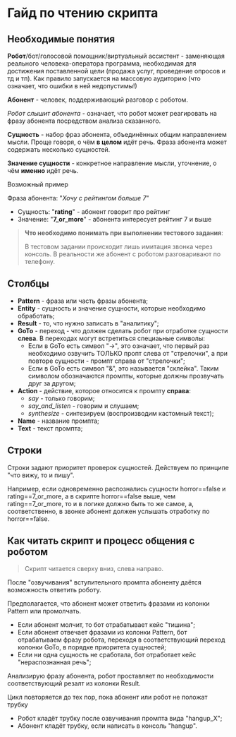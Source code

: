 # Гайд по чтению скрипта 

## Необходимые понятия

**Робот**/бот/голосовой помощник/виртуальный ассистент - заменяющая реального человека-оператора программа, 
необходимая для достижения поставленной цели (продажа услуг, проведение опросов и тд и тп).
Как правило запускается на массовую аудиторию (что означает, что ошибки в ней недопустимы!)

**Абонент** - человек, поддерживающий разговор с роботом.

*Робот слышит абонента* - означает, что робот может реагировать на фразу абонента посредством анализа сказанного.

**Сущность** - набор фраз абонента, объединённых общим направлением мысли. Проще говоря, о чём **в целом** идёт речь.
Фраза абонента может содержать несколько сущностей.

**Значение сущности** - конкретное направление мысли, уточнение, о чём **именно** идёт речь.

Возможный пример

Фраза абонента: "_Хочу с рейтингом больше 7_"
- Сущность: "**rating**" - абонент говорит про рейтинг
- Значение: "**7_or_more**" - абонента интересует рейтинг 7 и выше

> **Что необходимо понимать при выполнении тестового задания**:
> 
> В тестовом задании происходит лишь имитация звонка через консоль. 
> В реальности же абонент с роботом разговаривают по телефону.

## Столбцы 

- **Pattern** - фраза или часть фразы абонента;
- **Entity** - сущность и значение сущности, которые необходимо обработать;
- **Result** - то, что нужно записать в "аналитику";
- **GoTo** - переход - что должен сделать робот при отработке сущности **слева**. 
  В переходах могут встретиться специаьные символы:
  - Если в GoTo есть символ "->", это означает, что первый раз необходимо озвучить ТОЛЬКО пропт слева от "стрелочки", 
  а при повторе сущности - промпт справа от "стрелочки";
  - Если в GoTo есть символ "&", это называется "склейка". Таким символом обозначаются промпты, которые должны прозвучать друг за другом;
- **Action** - действие, которое относится к промпту **справа**:
  - _say_ - только говорим;
  - _say_and_listen_ - говорим и слушаем;
  - _synthesize_ - синтезируем (воспроизводим кастомный текст);
- **Name** - название промпта;
- **Text** - текст промпта;

## Строки

Строки задают приоритет проверок сущностей. Действуем по принципе "что вижу, то и пишу".

Например, если одновременно распознались сущности horror==false и rating==7_or_more, 
а в скрипте horror==false выше, чем rating==7_or_more, то и в логике должно быть то же самое, а, соответственно, 
в звонке абонент должен услышать отработку по horror==false.

## Как читать скрипт и процесс общения с роботом

> Скрипт читается сверху вниз, слева направо.

После "озвучивания" вступительного промпта абоненту даётся возможность ответить роботу.

Предполагается, что абонент может ответить фразами из колонки Pattern или промолчать.
- Если абонент молчит, то бот отрабатывает кейс "тишина";
- Если абонент отвечает фразами из колонки Pattern, бот отрабатываем фразу робота, 
переходя в соответствующий переход колонки GoTo, в порядке приоритета сущностей;
- Если ни одна сущность не сработала, бот отработает кейс "нераспознанная речь";

Анализирую фразу абонента, робот проставляет по необходимости соответствующий резалт из колонки Result.

Цикл повторяется до тех пор, пока абонент или робот не положат трубку
- Робот кладёт трубку после озвучивания промпта вида "hangup_X";
- Абонент кладёт трубку, если написать в консоль "hangup".
